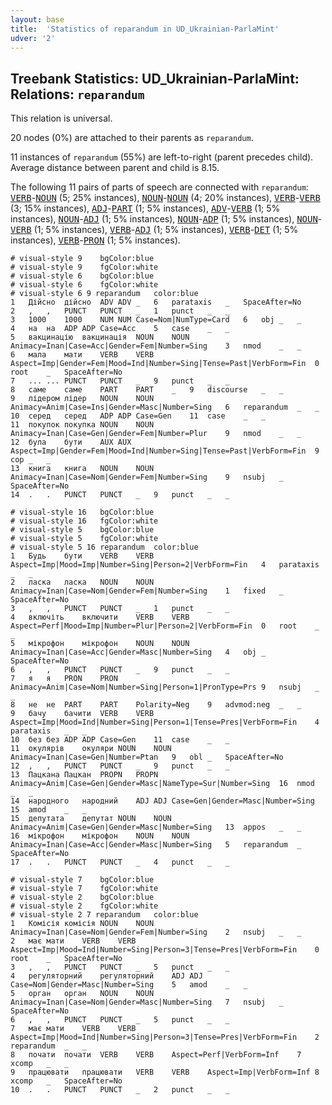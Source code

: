 ```yaml
---
layout: base
title:  'Statistics of reparandum in UD_Ukrainian-ParlaMint'
udver: '2'
---
```


## Treebank Statistics: UD_Ukrainian-ParlaMint: Relations: `reparandum`

This relation is universal.

20 nodes (0%) are attached to their parents as `reparandum`.

11 instances of `reparandum` (55%) are left-to-right (parent precedes child).
Average distance between parent and child is 8.15.

The following 11 pairs of parts of speech are connected with `reparandum`: <tt><a href="uk_parlamint-pos-VERB.html">VERB</a></tt>-<tt><a href="uk_parlamint-pos-NOUN.html">NOUN</a></tt> (5; 25% instances), <tt><a href="uk_parlamint-pos-NOUN.html">NOUN</a></tt>-<tt><a href="uk_parlamint-pos-NOUN.html">NOUN</a></tt> (4; 20% instances), <tt><a href="uk_parlamint-pos-VERB.html">VERB</a></tt>-<tt><a href="uk_parlamint-pos-VERB.html">VERB</a></tt> (3; 15% instances), <tt><a href="uk_parlamint-pos-ADJ.html">ADJ</a></tt>-<tt><a href="uk_parlamint-pos-PART.html">PART</a></tt> (1; 5% instances), <tt><a href="uk_parlamint-pos-ADV.html">ADV</a></tt>-<tt><a href="uk_parlamint-pos-VERB.html">VERB</a></tt> (1; 5% instances), <tt><a href="uk_parlamint-pos-NOUN.html">NOUN</a></tt>-<tt><a href="uk_parlamint-pos-ADJ.html">ADJ</a></tt> (1; 5% instances), <tt><a href="uk_parlamint-pos-NOUN.html">NOUN</a></tt>-<tt><a href="uk_parlamint-pos-ADP.html">ADP</a></tt> (1; 5% instances), <tt><a href="uk_parlamint-pos-NOUN.html">NOUN</a></tt>-<tt><a href="uk_parlamint-pos-VERB.html">VERB</a></tt> (1; 5% instances), <tt><a href="uk_parlamint-pos-VERB.html">VERB</a></tt>-<tt><a href="uk_parlamint-pos-ADJ.html">ADJ</a></tt> (1; 5% instances), <tt><a href="uk_parlamint-pos-VERB.html">VERB</a></tt>-<tt><a href="uk_parlamint-pos-DET.html">DET</a></tt> (1; 5% instances), <tt><a href="uk_parlamint-pos-VERB.html">VERB</a></tt>-<tt><a href="uk_parlamint-pos-PRON.html">PRON</a></tt> (1; 5% instances).


~~~ conllu
# visual-style 9	bgColor:blue
# visual-style 9	fgColor:white
# visual-style 6	bgColor:blue
# visual-style 6	fgColor:white
# visual-style 6 9 reparandum	color:blue
1	Дійсно	дійсно	ADV	ADV	_	6	parataxis	_	SpaceAfter=No
2	,	,	PUNCT	PUNCT	_	1	punct	_	_
3	1000	1000	NUM	NUM	Case=Nom|NumType=Card	6	obj	_	_
4	на	на	ADP	ADP	Case=Acc	5	case	_	_
5	вакцинацію	вакцинація	NOUN	NOUN	Animacy=Inan|Case=Acc|Gender=Fem|Number=Sing	3	nmod	_	_
6	мала	мати	VERB	VERB	Aspect=Imp|Gender=Fem|Mood=Ind|Number=Sing|Tense=Past|VerbForm=Fin	0	root	_	SpaceAfter=No
7	...	...	PUNCT	PUNCT	_	9	punct	_	_
8	саме	саме	PART	PART	_	9	discourse	_	_
9	лідером	лідер	NOUN	NOUN	Animacy=Anim|Case=Ins|Gender=Masc|Number=Sing	6	reparandum	_	_
10	серед	серед	ADP	ADP	Case=Gen	11	case	_	_
11	покупок	покупка	NOUN	NOUN	Animacy=Inan|Case=Gen|Gender=Fem|Number=Plur	9	nmod	_	_
12	була	бути	AUX	AUX	Aspect=Imp|Gender=Fem|Mood=Ind|Number=Sing|Tense=Past|VerbForm=Fin	9	cop	_	_
13	книга	книга	NOUN	NOUN	Animacy=Inan|Case=Nom|Gender=Fem|Number=Sing	9	nsubj	_	SpaceAfter=No
14	.	.	PUNCT	PUNCT	_	9	punct	_	_

~~~


~~~ conllu
# visual-style 16	bgColor:blue
# visual-style 16	fgColor:white
# visual-style 5	bgColor:blue
# visual-style 5	fgColor:white
# visual-style 5 16 reparandum	color:blue
1	Будь	бути	VERB	VERB	Aspect=Imp|Mood=Imp|Number=Sing|Person=2|VerbForm=Fin	4	parataxis	_	_
2	ласка	ласка	NOUN	NOUN	Animacy=Inan|Case=Nom|Gender=Fem|Number=Sing	1	fixed	_	SpaceAfter=No
3	,	,	PUNCT	PUNCT	_	1	punct	_	_
4	включіть	включити	VERB	VERB	Aspect=Perf|Mood=Imp|Number=Plur|Person=2|VerbForm=Fin	0	root	_	_
5	мікрофон	мікрофон	NOUN	NOUN	Animacy=Inan|Case=Acc|Gender=Masc|Number=Sing	4	obj	_	SpaceAfter=No
6	,	,	PUNCT	PUNCT	_	9	punct	_	_
7	я	я	PRON	PRON	Animacy=Anim|Case=Nom|Number=Sing|Person=1|PronType=Prs	9	nsubj	_	_
8	не	не	PART	PART	Polarity=Neg	9	advmod:neg	_	_
9	бачу	бачити	VERB	VERB	Aspect=Imp|Mood=Ind|Number=Sing|Person=1|Tense=Pres|VerbForm=Fin	4	parataxis	_	_
10	без	без	ADP	ADP	Case=Gen	11	case	_	_
11	окулярів	окуляри	NOUN	NOUN	Animacy=Inan|Case=Gen|Number=Ptan	9	obl	_	SpaceAfter=No
12	,	,	PUNCT	PUNCT	_	9	punct	_	_
13	Пацкана	Пацкан	PROPN	PROPN	Animacy=Anim|Case=Gen|Gender=Masc|NameType=Sur|Number=Sing	16	nmod	_	_
14	народного	народний	ADJ	ADJ	Case=Gen|Gender=Masc|Number=Sing	15	amod	_	_
15	депутата	депутат	NOUN	NOUN	Animacy=Anim|Case=Gen|Gender=Masc|Number=Sing	13	appos	_	_
16	мікрофон	мікрофон	NOUN	NOUN	Animacy=Inan|Case=Acc|Gender=Masc|Number=Sing	5	reparandum	_	SpaceAfter=No
17	.	.	PUNCT	PUNCT	_	4	punct	_	_

~~~


~~~ conllu
# visual-style 7	bgColor:blue
# visual-style 7	fgColor:white
# visual-style 2	bgColor:blue
# visual-style 2	fgColor:white
# visual-style 2 7 reparandum	color:blue
1	Комісія	комісія	NOUN	NOUN	Animacy=Inan|Case=Nom|Gender=Fem|Number=Sing	2	nsubj	_	_
2	має	мати	VERB	VERB	Aspect=Imp|Mood=Ind|Number=Sing|Person=3|Tense=Pres|VerbForm=Fin	0	root	_	SpaceAfter=No
3	,	,	PUNCT	PUNCT	_	5	punct	_	_
4	регуляторний	регуляторний	ADJ	ADJ	Case=Nom|Gender=Masc|Number=Sing	5	amod	_	_
5	орган	орган	NOUN	NOUN	Animacy=Inan|Case=Nom|Gender=Masc|Number=Sing	7	nsubj	_	SpaceAfter=No
6	,	,	PUNCT	PUNCT	_	5	punct	_	_
7	має	мати	VERB	VERB	Aspect=Imp|Mood=Ind|Number=Sing|Person=3|Tense=Pres|VerbForm=Fin	2	reparandum	_	_
8	почати	почати	VERB	VERB	Aspect=Perf|VerbForm=Inf	7	xcomp	_	_
9	працювати	працювати	VERB	VERB	Aspect=Imp|VerbForm=Inf	8	xcomp	_	SpaceAfter=No
10	.	.	PUNCT	PUNCT	_	2	punct	_	_

~~~


